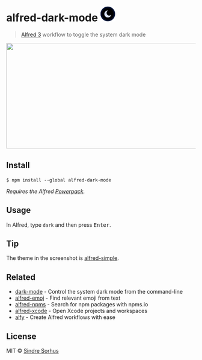 # alfred-dark-mode <img src="icon.png" width="40">

> [Alfred 3](https://www.alfredapp.com) workflow to toggle the system dark mode

<img src="screenshot.gif" width="696" height="280">


## Install

```
$ npm install --global alfred-dark-mode
```

*Requires the Alfred [Powerpack](https://www.alfredapp.com/powerpack/).*


## Usage

In Alfred, type `dark` and then press <kbd>Enter</kbd>.


## Tip

The theme in the screenshot is [alfred-simple](https://github.com/sindresorhus/alfred-simple).


## Related

- [dark-mode](https://github.com/sindresorhus/dark-mode) - Control the system dark mode from the command-line
- [alfred-emoj](https://github.com/sindresorhus/alfred-emoj) - Find relevant emoji from text
- [alfred-npms](https://github.com/sindresorhus/alfred-npms) - Search for npm packages with npms.io
- [alfred-xcode](https://github.com/sindresorhus/alfred-xcode) - Open Xcode projects and workspaces
- [alfy](https://github.com/sindresorhus/alfy) - Create Alfred workflows with ease


## License

MIT © [Sindre Sorhus](https://sindresorhus.com)
